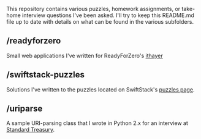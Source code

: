 This repository contains various puzzles, homework assignments, or take-home interview questions I've been asked. I'll try to keep this README.md file up to date with details on what can be found in the various subfolders.

/readyforzero
-------------
Small web applications I've written for ReadyForZero's [ithayer](https://github.com/ithayer)

/swiftstack-puzzles
-------------------
Solutions I've written to the puzzles located on SwiftStack's [puzzles page](http://swiftstack.com/jobs/puzzles/).

/uriparse
---------

A sample URI-parsing class that I wrote in Python 2.x for an interview at [Standard Treasury](http://standardtreasury.com/).
